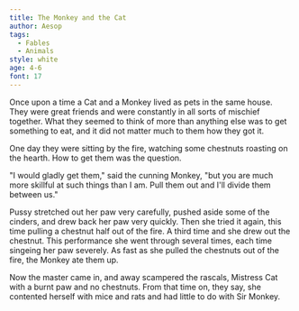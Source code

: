 ```yaml
---
title: The Monkey and the Cat
author: Aesop
tags:
  - Fables
  - Animals
style: white
age: 4-6
font: 17
---
```


Once upon a time a Cat and a Monkey lived as pets in the same house. They were great friends and were constantly in all sorts of mischief together. What they seemed to think of more than anything else was to get something to eat, and it did not matter much to them how they got it.

One day they were sitting by the fire, watching some chestnuts roasting on the hearth. How to get them was the question.

"I would gladly get them," said the cunning Monkey, "but you are much more skillful at such things than I am. Pull them out and I'll divide them between us."

Pussy stretched out her paw very carefully, pushed aside some of the cinders, and drew back her paw very quickly. Then she tried it again, this time pulling a chestnut half out of the fire. A third time and she drew out the chestnut. This performance she went through several times, each time singeing her paw severely. As fast as she pulled the chestnuts out of the fire, the Monkey ate them up.

Now the master came in, and away scampered the rascals, Mistress Cat with a burnt paw and no chestnuts. From that time on, they say, she contented herself with mice and rats and had little to do with Sir Monkey.
